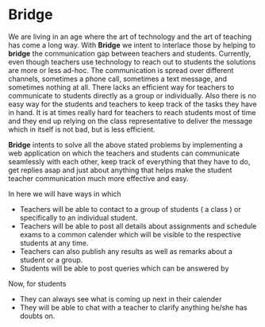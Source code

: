# Bridge

We are living in an age where the art of technology and the art of teaching has come a long way.
With **Bridge** we intent to interlace those by helping to **bridge** the communication gap between teachers and students.
Currently, even though teachers use technology to reach out to students the solutions are more or less ad-hoc.
The communication is spread over different channels, sometimes a phone call, sometimes a text message, and sometimes nothing at all.
There lacks an efficient way for teachers to communicate to students directly as a group or individually.
Also there is no easy way for the students and teachers to keep track of the tasks they have in hand.
It is at times really hard for teachers to reach students most of time and they end up relying on the class representative to deliver the message which in itself is not bad, but is less efficient.

**Bridge** intents to solve all the above stated problems by implementing a web application on which the teachers and students can communicate seamlessly with each other,
keep track of everything that they have to do, get replies asap and just about anything that helps make the student teacher communication much more effective and easy.

In here we will have ways in which 

* Teachers will be able to contact to a group of students ( a class ) or specifically to an individual student.
* Teachers will be able to post all details about assignments and schedule exams to a common calender which will be visible to the respective students at any time.
* Teachers can also publish any results as well as remarks about a student or a group.
* Students will be able to post queries which can be answered by

Now, for students
* They can always see what is coming up next in their calender
* They will be able to chat with a teacher to clarify anything he/she has doubts on.
